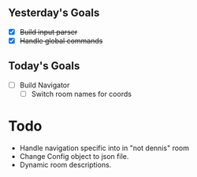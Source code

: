 ## Yesterday's Goals
- [x] ~~Build input parser~~
- [x] ~~Handle global commands~~

## Today's Goals
- [ ] Build Navigator
  - [ ] Switch room names for coords

# Todo
- Handle navigation specific into in "not dennis" room
- Change Config object to json file.
- Dynamic room descriptions.
